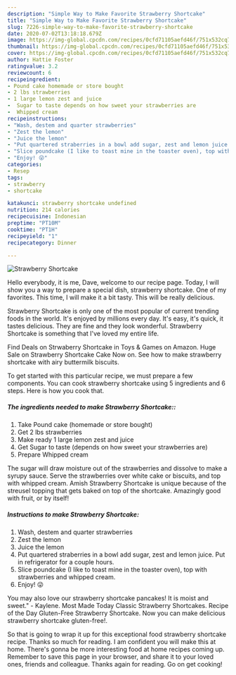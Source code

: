 ```yaml
---
description: "Simple Way to Make Favorite Strawberry Shortcake"
title: "Simple Way to Make Favorite Strawberry Shortcake"
slug: 7226-simple-way-to-make-favorite-strawberry-shortcake
date: 2020-07-02T13:18:18.679Z
image: https://img-global.cpcdn.com/recipes/0cfd71105aefd46f/751x532cq70/strawberry-shortcake-recipe-main-photo.jpg
thumbnail: https://img-global.cpcdn.com/recipes/0cfd71105aefd46f/751x532cq70/strawberry-shortcake-recipe-main-photo.jpg
cover: https://img-global.cpcdn.com/recipes/0cfd71105aefd46f/751x532cq70/strawberry-shortcake-recipe-main-photo.jpg
author: Hattie Foster
ratingvalue: 3.2
reviewcount: 6
recipeingredient:
- Pound cake homemade or store bought
- 2 lbs strawberries
- 1 large lemon zest and juice
-  Sugar to taste depends on how sweet your strawberries are
-  Whipped cream
recipeinstructions:
- "Wash, destem and quarter strawberries"
- "Zest the lemon"
- "Juice the lemon"
- "Put quartered straberries in a bowl add sugar, zest and lemon juice. Put in refrigerator for a couple hours."
- "Slice poundcake (I like to toast mine in the toaster oven), top with strawberries and whipped cream."
- "Enjoy! 😜"
categories:
- Resep
tags:
- strawberry
- shortcake

katakunci: strawberry shortcake undefined
nutrition: 214 calories
recipecuisine: Indonesian
preptime: "PT10M"
cooktime: "PT1H"
recipeyield: "1"
recipecategory: Dinner

---
```



![Strawberry Shortcake](https://img-global.cpcdn.com/recipes/0cfd71105aefd46f/751x532cq70/strawberry-shortcake-recipe-main-photo.jpg)

Hello everybody, it is me, Dave, welcome to our recipe page. Today, I will show you a way to prepare a special dish, strawberry shortcake. One of my favorites. This time, I will make it a bit tasty. This will be really delicious.

Strawberry Shortcake is only one of the most popular of current trending foods in the world. It's enjoyed by millions every day. It's easy, it's quick, it tastes delicious. They are fine and they look wonderful. Strawberry Shortcake is something that I've loved my entire life.

Find Deals on Strwaberry Shortcake in Toys &amp; Games on Amazon. Huge Sale on Strawberry Shortcake Cake Now on. See how to make strawberry shortcake with airy buttermilk biscuits.


To get started with this particular recipe, we must prepare a few components. You can cook strawberry shortcake using 5 ingredients and 6 steps. Here is how you cook that.

##### The ingredients needed to make Strawberry Shortcake::

1. Take Pound cake (homemade or store bought)
1. Get 2 lbs strawberries
1. Make ready 1 large lemon zest and juice
1. Get  Sugar to taste (depends on how sweet your strawberries are)
1. Prepare  Whipped cream


The sugar will draw moisture out of the strawberries and dissolve to make a syrupy sauce. Serve the strawberries over white cake or biscuits, and top with whipped cream. Amish Strawberry Shortcake is unique because of the streusel topping that gets baked on top of the shortcake. Amazingly good with fruit, or by itself! 

##### Instructions to make Strawberry Shortcake:

1. Wash, destem and quarter strawberries
1. Zest the lemon
1. Juice the lemon
1. Put quartered straberries in a bowl add sugar, zest and lemon juice. Put in refrigerator for a couple hours.
1. Slice poundcake (I like to toast mine in the toaster oven), top with strawberries and whipped cream.
1. Enjoy! 😜


You may also love our strawberry shortcake pancakes! It is moist and sweet.&#34; - Kaylene. Most Made Today Classic Strawberry Shortcakes. Recipe of the Day Gluten-Free Strawberry Shortcake. Now you can make delicious strawberry shortcake gluten-free!. 

So that is going to wrap it up for this exceptional food strawberry shortcake recipe. Thanks so much for reading. I am confident you will make this at home. There's gonna be more interesting food at home recipes coming up. Remember to save this page in your browser, and share it to your loved ones, friends and colleague. Thanks again for reading. Go on get cooking!
